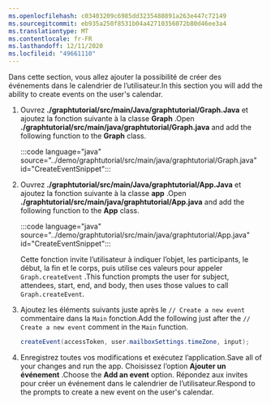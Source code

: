```yaml
---
ms.openlocfilehash: c03403209c6985dd3235488891a263e447c72149
ms.sourcegitcommit: eb935a250f8531b04a42710356072b80d46ee3a4
ms.translationtype: MT
ms.contentlocale: fr-FR
ms.lasthandoff: 12/11/2020
ms.locfileid: "49661110"
---
```

<!-- markdownlint-disable MD002 MD041 -->

<span data-ttu-id="72433-101">Dans cette section, vous allez ajouter la possibilité de créer des événements dans le calendrier de l’utilisateur.</span><span class="sxs-lookup"><span data-stu-id="72433-101">In this section you will add the ability to create events on the user's calendar.</span></span>

1. <span data-ttu-id="72433-102">Ouvrez **./graphtutorial/src/main/Java/graphtutorial/Graph.Java** et ajoutez la fonction suivante à la classe **Graph** .</span><span class="sxs-lookup"><span data-stu-id="72433-102">Open **./graphtutorial/src/main/java/graphtutorial/Graph.java** and add the following function to the **Graph** class.</span></span>

    :::code language="java" source="../demo/graphtutorial/src/main/java/graphtutorial/Graph.java" id="CreateEventSnippet":::

1. <span data-ttu-id="72433-103">Ouvrez **./graphtutorial/src/main/Java/graphtutorial/App.Java** et ajoutez la fonction suivante à la classe **app** .</span><span class="sxs-lookup"><span data-stu-id="72433-103">Open **./graphtutorial/src/main/java/graphtutorial/App.java** and add the following function to the **App** class.</span></span>

    :::code language="java" source="../demo/graphtutorial/src/main/java/graphtutorial/App.java" id="CreateEventSnippet":::

    <span data-ttu-id="72433-104">Cette fonction invite l’utilisateur à indiquer l’objet, les participants, le début, la fin et le corps, puis utilise ces valeurs pour appeler `Graph.createEvent` .</span><span class="sxs-lookup"><span data-stu-id="72433-104">This function prompts the user for subject, attendees, start, end, and body, then uses those values to call `Graph.createEvent`.</span></span>

1. <span data-ttu-id="72433-105">Ajoutez les éléments suivants juste après le `// Create a new event` commentaire dans la `Main` fonction.</span><span class="sxs-lookup"><span data-stu-id="72433-105">Add the following just after the `// Create a new event` comment in the `Main` function.</span></span>

    ```java
    createEvent(accessToken, user.mailboxSettings.timeZone, input);
    ```

1. <span data-ttu-id="72433-106">Enregistrez toutes vos modifications et exécutez l’application.</span><span class="sxs-lookup"><span data-stu-id="72433-106">Save all of your changes and run the app.</span></span> <span data-ttu-id="72433-107">Choisissez l’option **Ajouter un événement** .</span><span class="sxs-lookup"><span data-stu-id="72433-107">Choose the **Add an event** option.</span></span> <span data-ttu-id="72433-108">Répondez aux invites pour créer un événement dans le calendrier de l’utilisateur.</span><span class="sxs-lookup"><span data-stu-id="72433-108">Respond to the prompts to create a new event on the user's calendar.</span></span>

